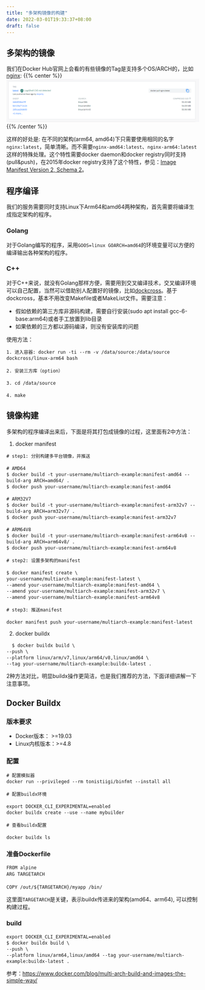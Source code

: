 ```yaml
---
title: "多架构镜像的构建"
date: 2022-03-01T19:33:37+08:00
draft: false
---
```



## 多架构的镜像

我们在Docker Hub官网上会看的有些镜像的Tag是支持多个OS/ARCH的，比如[nginx][3]:
{{% center %}}
![image](/images/posts/multi-arch-image/nginx_docker.png)
{{% /center %}}


这样的好处是: 在不同的架构(arm64, amd64)下只需要使用相同的名字`nginx:latest`，简单清晰。而不需要`nginx-amd64:latest`、`nginx-arm64:latest`这样的特殊处理。这个特性需要docker daemon和docker registry同时支持(pull&push)，在2015年docker registry支持了这个特性，参见：[Image Manifest Version 2, Schema 2][1]。


## 程序编译

我们的服务需要同时支持Linux下Arm64和amd64两种架构，首先需要将编译生成指定架构的程序。

### Golang

对于Golang编写的程序，采用`GOOS=linux GOARCH=amd64`的环境变量可以方便的编译输出各种架构的程序。

### C++

对于C++来说，就没有Golang那样方便，需要用到交叉编译技术，交叉编译环境可以自己配置，当然可以借助别人配置好的镜像，比如[dockcross][2]。基于dockcross，基本不用改变Makefile或者MakeList文件。需要注意：

* 假如依赖的第三方库非源码构建，需要自行安装(sudo apt install gcc-6-base:arm64)或者手工放置到lib目录
* 如果依赖的三方都以源码编译，则没有安装库的问题

使用方法：

```shell
1. 进入容器: docker run -ti --rm -v /data/source:/data/source dockcross/linux-arm64 bash

2. 安装三方库（option）

3. cd /data/source

4. make
```

## 镜像构建

多架构的程序编译出来后，下面是将其打包成镜像的过程，这里面有2中方法：

1. docker manifest

```
# step1: 分别构建多平台镜像，并推送

# AMD64
$ docker build -t your-username/multiarch-example:manifest-amd64 --build-arg ARCH=amd64/ .
$ docker push your-username/multiarch-example:manifest-amd64

# ARM32V7
$ docker build -t your-username/multiarch-example:manifest-arm32v7 --build-arg ARCH=arm32v7/ .
$ docker push your-username/multiarch-example:manifest-arm32v7

# ARM64V8
$ docker build -t your-username/multiarch-example:manifest-arm64v8 --build-arg ARCH=arm64v8/ .
$ docker push your-username/multiarch-example:manifest-arm64v8

# step2: 设置多架构的manifest

$ docker manifest create \
your-username/multiarch-example:manifest-latest \
--amend your-username/multiarch-example:manifest-amd64 \
--amend your-username/multiarch-example:manifest-arm32v7 \
--amend your-username/multiarch-example:manifest-arm64v8

# step3: 推送manifest

docker manifest push your-username/multiarch-example:manifest-latest
```

2. docker buildx

```
  $ docker buildx build \
--push \
--platform linux/arm/v7,linux/arm64/v8,linux/amd64 \
--tag your-username/multiarch-example:buildx-latest .
```

2种方法对比，明显buildx操作更简洁，也是我们推荐的方法，下面详细讲解一下注意事项。

## Docker Buildx

### 版本要求

* Docker版本： >=19.03
* Linux内核版本：>=4.8

### 配置

```
# 配置模拟器
docker run --privileged --rm tonistiigi/binfmt --install all

# 配置buildx环境

export DOCKER_CLI_EXPERIMENTAL=enabled
docker buildx create --use --name mybuilder

# 查看buildx配置

docker buildx ls
```

### 准备Dockerfile

```txt
FROM alpine
ARG TARGETARCH

COPY /out/${TARGETARCH}/myapp /bin/
```

这里面`TARGETARCH`是关键，表示buildx传进来的架构(amd64、arm64), 可以控制构建过程。

### build
```
export DOCKER_CLI_EXPERIMENTAL=enabled
$ docker buildx build \
--push \
--platform linux/arm64,linux/amd64 --tag your-username/multiarch-example:buildx-latest .
```

[1]: https://github.com/distribution/distribution/blob/release/2.3/docs/spec/manifest-v2-2.md
[2]: https://github.com/dockcross/dockcross
[3]: https://hub.docker.com/_/nginx?tab=tags

参考：https://www.docker.com/blog/multi-arch-build-and-images-the-simple-way/